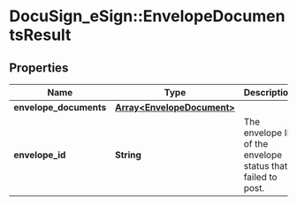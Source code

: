 # DocuSign_eSign::EnvelopeDocumentsResult

## Properties
Name | Type | Description | Notes
------------ | ------------- | ------------- | -------------
**envelope_documents** | [**Array&lt;EnvelopeDocument&gt;**](EnvelopeDocument.md) |  | [optional] 
**envelope_id** | **String** | The envelope ID of the envelope status that failed to post. | [optional] 


